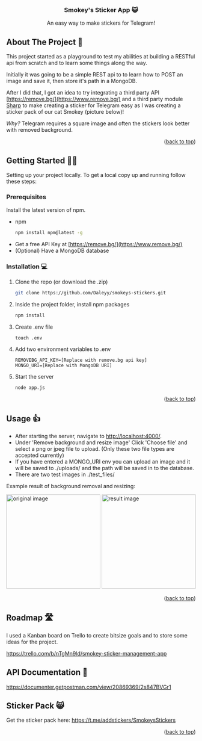 <!-- PROJECT LOGO -->
<br />
<div align="center">
  <h3 align="center">Smokey's Sticker App 😺</h3>
  <p align="center">
    An easy way to make stickers for Telegram!
  </p>
</div>

<!-- ABOUT THE PROJECT -->
## About The Project 🧐
This project started as a playground to test my abilities at building a RESTful api from scratch and to learn some things along the way.

Initially it was going to be a simple REST api to to learn how to POST an image and save it, then store it's path in a MongoDB.

After I did that, I got an idea to try integrating a third party API [https://remove.bg/](https://www.remove.bg/) and a third party module [Sharp](https://sharp.pixelplumbing.com/) to make creating a sticker for Telegram easy as I was creating a sticker pack of our cat Smokey (picture below)!

*Why?* Telegram requires a square image and often the stickers look better with  removed background.
<p align="right">(<a href="#readme-top">back to top</a>)</p>

<!-- GETTING STARTED -->
## Getting Started 🏃‍♂️
Setting up your project locally. To get a local copy up and running follow these steps:

### Prerequisites
Install the latest version of npm.
* npm
  ```sh
  npm install npm@latest -g
  ```
* Get a free API Key at [https://remove.bg/](https://www.remove.bg/)
* (Optional) Have a MongoDB database

### Installation 💻
1. Clone the repo (or download the .zip)
   ```sh
   git clone https://github.com/Daleyy/smokeys-stickers.git
   ```
2. Inside the project folder, install npm packages
   ```sh
   npm install
   ```
3. Create .env file
   ```
   touch .env
   ```
4. Add two environment variables to .env
   ```
   REMOVEBG_API_KEY=[Replace with remove.bg api key]
   MONGO_URI=[Replace with MongoDB URI]
   ```
5. Start the server
   ```
   node app.js
   ```

<p align="right">(<a href="#readme-top">back to top</a>)</p>

<!-- USAGE EXAMPLES -->
## Usage 👍
* After starting the server, navigate to [http://localhost:4000/](http://localhost:4000/).
* Under 'Remove background and resize image' Click 'Choose file' and select a png or jpeg file to upload. (Only these two file types are accepted currently)
* If you have entered a MONGO_URI env you can upload an image and it will be saved to ./uploads/ and the path will be saved in to the database.
* There are two test images in ./test_files/

Example result of background removal and resizing:

<img src="https://i.imgur.com/wb8xads.jpg" height="250" alt="original image"/>  
<img src="https://i.imgur.com/0YuqQcJ.png" height="250" alt="result image"/>

<p align="right">(<a href="#readme-top">back to top</a>)</p>

<!-- ROADMAP -->
## Roadmap 🛣
I used a Kanban board on Trello to create bitsize goals and to store some ideas for the project.

https://trello.com/b/nTgMn9ld/smokey-sticker-management-app


<!-- API DOCUMENTATION -->
## API Documentation 📄

https://documenter.getpostman.com/view/20869369/2s847BVGr1

## Sticker Pack 😸

Get the sticker pack here: https://t.me/addstickers/SmokeysStickers

<p align="right">(<a href="#readme-top">back to top</a>)</p>